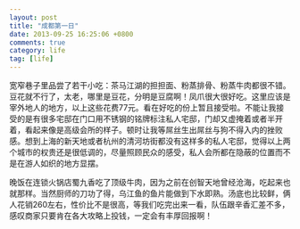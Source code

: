```yaml
---
layout: post
title: "成都第一日"
date: 2013-09-25 16:25:06 +0800
comments: true
category: life
tag: [life]
---
```


宽窄巷子里品尝了若干小吃：茶马江湖的担担面、粉蒸排骨、粉蒸牛肉都很不错。豆花就不行了，太老，哪里是豆花，分明是豆腐啊！凤爪很大很好吃。这里应该是宰外地人的地方，以上这些花费77元。看在好吃的份上暂且接受啦。不能让我接受的是有很多宅邸在门口用不锈钢的铭牌标注私人宅邸，门却又虚掩着或者半开着，看起来像是高级会所的样子。顿时让我等屌丝生出屌丝与狗不得入内的挫败感。想到上海的新天地或者杭州的清河坊街都没有这样多的私人宅邸，觉得以上两个城市的权贵还是很低调的，尽量照顾民众的感受，私人会所都在隐蔽的位置而不是在游人如织的地方显摆。

晚饭在连锁火锅店蜀九香吃了顶级牛肉，因为之前在创智天地曾经沧海，吃起来也就那样。当然厨师的刀功了得，乌江鱼的鱼片能做到下水即熟。汤底也比较鲜，俩人花销260左右，性价比不是很高，等我们吃完出来一看，队伍跟辛香汇差不多，感叹商家只要肯在各大攻略上投钱，一定会有丰厚回报啊！